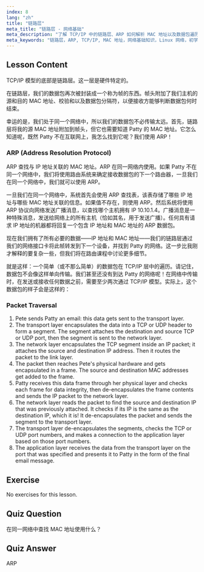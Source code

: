 ```yaml
---
index: 8
lang: "zh"
title: "链路层"
meta_title: "链路层 - 网络基础"
meta_description: "了解 TCP/IP 中的链路层、ARP 如何解析 MAC 地址以及数据包遍历。通过此 Linux 网络教程了解网络基础知识。"
meta_keywords: "链路层，ARP, TCP/IP, MAC 地址，网络基础知识，Linux 网络，初学者，教程"
---
```


## Lesson Content

TCP/IP 模型的底部是链路层。这一层是硬件特定的。

在链路层，我们的数据包再次被封装成一个称为帧的东西。帧头附加了我们主机的源和目的 MAC 地址、校验和以及数据包分隔符，以便接收方能够判断数据包何时结束。

幸运的是，我们处于同一个网络中，所以我们的数据包不必传输太远。首先，链路层将我的源 MAC 地址附加到帧头，但它也需要知道 Patty 的 MAC 地址。它怎么知道呢，既然 Patty 不在互联网上，我怎么找到它呢？我们使用 ARP！

### ARP (Address Resolution Protocol)

ARP 查找与 IP 地址关联的 MAC 地址。ARP 在同一网络内使用。如果 Patty 不在同一个网络中，我们将使用路由系统来确定接收数据包的下一个路由器，一旦我们在同一个网络中，我们就可以使用 ARP。

一旦我们在同一个网络中，系统首先会使用 ARP 查找表，该表存储了哪些 IP 地址与哪些 MAC 地址关联的信息。如果值不存在，则使用 ARP。然后系统将使用 ARP 协议向网络发送广播消息，以查找哪个主机拥有 IP 10.10.1.4。广播消息是一种特殊消息，发送给网络上的所有主机（恰如其名，用于发送广播）。任何具有请求 IP 地址的机器都将回复一个包含 IP 地址和 MAC 地址的 ARP 数据包。

现在我们拥有了所有必要的数据——IP 地址和 MAC 地址——我们的链路层通过我们的网络接口卡将此帧转发到下一个设备，并找到 Patty 的网络。这一步比我刚才解释的要复杂一些，但我们将在路由课程中讨论更多细节。

就是这样：一个简单（或不那么简单）的数据包在 TCP/IP 层中的遍历。请记住，数据包不会像这样单向传输。我们甚至还没有到达 Patty 的网络呢！在网络中传输时，在发送或接收任何数据之前，需要至少两次通过 TCP/IP 模型。实际上，这个数据包的样子会是这样的：

### Packet Traversal

1. Pete sends Patty an email: this data gets sent to the transport layer.
2. The transport layer encapsulates the data into a TCP or UDP header to form a segment. The segment attaches the destination and source TCP or UDP port, then the segment is sent to the network layer.
3. The network layer encapsulates the TCP segment inside an IP packet; it attaches the source and destination IP address. Then it routes the packet to the link layer.
4. The packet then reaches Pete's physical hardware and gets encapsulated in a frame. The source and destination MAC addresses get added to the frame.
5. Patty receives this data frame through her physical layer and checks each frame for data integrity, then de-encapsulates the frame contents and sends the IP packet to the network layer.
6. The network layer reads the packet to find the source and destination IP that was previously attached. It checks if its IP is the same as the destination IP, which it is! It de-encapsulates the packet and sends the segment to the transport layer.
7. The transport layer de-encapsulates the segments, checks the TCP or UDP port numbers, and makes a connection to the application layer based on those port numbers.
8. The application layer receives the data from the transport layer on the port that was specified and presents it to Patty in the form of the final email message.

## Exercise

No exercises for this lesson.

## Quiz Question

在同一网络中查找 MAC 地址使用什么？

## Quiz Answer

ARP
